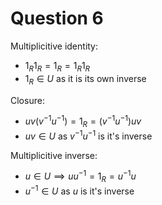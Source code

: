 # Question 6 


Multiplicitive identity:
- $1_R1_R = 1_R = 1_R1_R$
- $1_R \in U$ as it is its own inverse

Closure:
- $uv(v^{-1}u^{-1}) = 1_R = (v^{-1}u^{-1})uv$
- $uv \in U$ as $v^{-1}u^{-1}$ is it's inverse

Multiplicitive inverse:
- $u \in U \implies uu^{-1} = 1_R = u^{-1}u$
- $u^{-1} \in U$ as $u$ is it's inverse